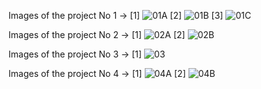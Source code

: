 Images of the project No 1 -> [1] ![01A](https://github.com/SRRatul/mini_Web_project/assets/120864928/eb7bbda8-1b82-4fe7-85f1-3cf66676326b)
                              [2] ![01B](https://github.com/SRRatul/mini_Web_project/assets/120864928/4e34ee11-a253-41dc-ad4f-5e1aa91932d5)
                              [3] ![01C](https://github.com/SRRatul/mini_Web_project/assets/120864928/e082ce5b-33c9-42fd-831d-4b345c646667)


Images of the project No 2 -> [1] ![02A](https://github.com/SRRatul/mini_Web_project/assets/120864928/2bea04ea-e134-4bcf-8704-ce0074b50591)
                              [2] ![02B](https://github.com/SRRatul/mini_Web_project/assets/120864928/0e3299df-9a68-4073-92c9-7aba20a23c8e) 

Images of the project No 3 -> [1] ![03](https://github.com/SRRatul/mini_Web_project/assets/120864928/4b95469e-31d1-430f-a629-f6ca5a8a26cc)

Images of the project No 4 -> [1] ![04A](https://github.com/SRRatul/mini_Web_project/assets/120864928/1e008c24-2d9b-410d-a893-7c4a5b18054a)
                               [2] ![04B](https://github.com/SRRatul/mini_Web_project/assets/120864928/a2f60e22-5eca-4c29-abb4-3aa9b5ab07bb)






